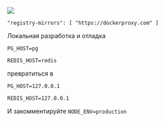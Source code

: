 ![](https://pub-b8db533c86124200a9d799bf3ba88099.r2.dev/2023/03/wbhiRD1.webp)

```
"registry-mirrors": [ "https://dockerproxy.com" ]
```

Локальная разработка и отладка

```
PG_HOST=pg

REDIS_HOST=redis
```

превратиться в

```
PG_HOST=127.0.0.1

REDIS_HOST=127.0.0.1

```

И закомментируйте `NODE_ENV=production`